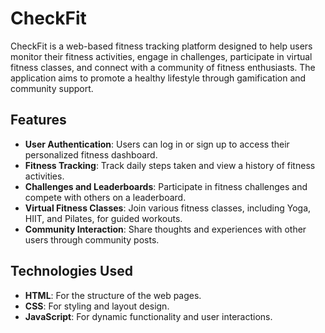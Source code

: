 # CheckFit

CheckFit is a web-based fitness tracking platform designed to help users monitor their fitness activities, engage in challenges, participate in virtual fitness classes, and connect with a community of fitness enthusiasts. The application aims to promote a healthy lifestyle through gamification and community support.

## Features

- **User Authentication**: Users can log in or sign up to access their personalized fitness dashboard.
- **Fitness Tracking**: Track daily steps taken and view a history of fitness activities.
- **Challenges and Leaderboards**: Participate in fitness challenges and compete with others on a leaderboard.
- **Virtual Fitness Classes**: Join various fitness classes, including Yoga, HIIT, and Pilates, for guided workouts.
- **Community Interaction**: Share thoughts and experiences with other users through community posts.

## Technologies Used

- **HTML**: For the structure of the web pages.
- **CSS**: For styling and layout design.
- **JavaScript**: For dynamic functionality and user interactions.
